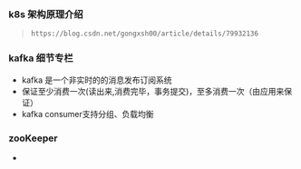 ### k8s 架构原理介绍
> `https://blog.csdn.net/gongxsh00/article/details/79932136`

### kafka 细节专栏
- kafka 是一个非实时的的消息发布订阅系统
- 保证至少消费一次(读出来,消费完毕，事务提交)，至多消费一次（由应用来保证）
- kafka consumer支持分组、负载均衡

### zooKeeper
- 

